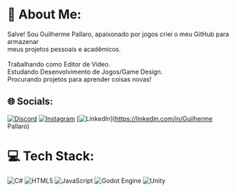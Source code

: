 # 💫 About Me:
Salve! Sou Guilherme Pallaro, apaixonado por jogos criei o meu GitHub para armazenar<br>meus projetos pessoais e acadêmicos. <br><br>Trabalhando como Editor de Vídeo.<br>Estudando Desenvolvimento de Jogos/Game Design.<br>Procurando projetos para aprender coisas novas!


## 🌐 Socials:
[![Discord](https://img.shields.io/badge/Discord-%237289DA.svg?logo=discord&logoColor=white)](https://discord.gg/guizuno12) [![Instagram](https://img.shields.io/badge/Instagram-%23E4405F.svg?logo=Instagram&logoColor=white)](https://instagram.com/pallaro_o) [![LinkedIn](https://img.shields.io/badge/LinkedIn-%230077B5.svg?logo=linkedin&logoColor=white)](https://linkedin.com/in/Guilherme Pallaro) 

# 💻 Tech Stack:
![C#](https://img.shields.io/badge/c%23-%23239120.svg?style=for-the-badge&logo=csharp&logoColor=white) ![HTML5](https://img.shields.io/badge/html5-%23E34F26.svg?style=for-the-badge&logo=html5&logoColor=white) ![JavaScript](https://img.shields.io/badge/javascript-%23323330.svg?style=for-the-badge&logo=javascript&logoColor=%23F7DF1E) ![Godot Engine](https://img.shields.io/badge/GODOT-%23FFFFFF.svg?style=for-the-badge&logo=godot-engine) ![Unity](https://img.shields.io/badge/unity-%23000000.svg?style=for-the-badge&logo=unity&logoColor=white)
